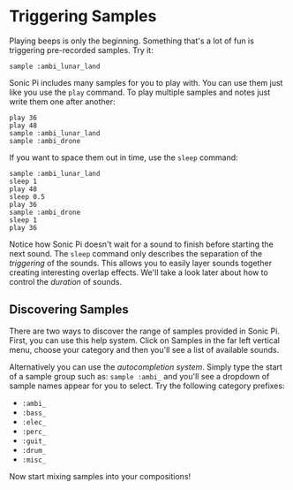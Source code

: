 # Triggering Samples

Playing beeps is only the beginning. Something that's a lot of fun is triggering pre-recorded samples. Try it:

```
sample :ambi_lunar_land
```

Sonic Pi includes many samples for you to play with. You can use them just like you use the `play` command. To play multiple samples and notes just write them one after another:

```
play 36
play 48
sample :ambi_lunar_land
sample :ambi_drone
```

If you want to space them out in time, use the `sleep` command:

```
sample :ambi_lunar_land
sleep 1
play 48
sleep 0.5
play 36
sample :ambi_drone
sleep 1
play 36
```

Notice how Sonic Pi doesn't wait for a sound to finish before starting the next sound. The `sleep` command only describes the separation of the *triggering* of the sounds. This allows you to easily layer sounds together creating interesting overlap effects. We'll take a look later about how to control the *duration* of sounds.


## Discovering Samples

There are two ways to discover the range of samples provided in Sonic Pi. First, you can use this help system. Click on Samples in the far left vertical menu, choose your category and then you'll see a list of available sounds.

Alternatively you can use the *autocompletion system*. Simply type the start of a sample group such as: `sample :ambi_` and you'll see a dropdown of sample names appear for you to select. Try the following category prefixes: 

* `:ambi_` 
* `:bass_`
* `:elec_`
* `:perc_`
* `:guit_`
* `:drum_`
* `:misc_`

Now start mixing samples into your compositions!





